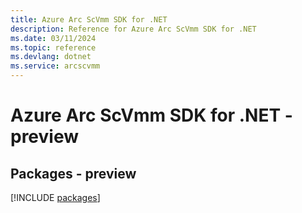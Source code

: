 ```yaml
---
title: Azure Arc ScVmm SDK for .NET
description: Reference for Azure Arc ScVmm SDK for .NET
ms.date: 03/11/2024
ms.topic: reference
ms.devlang: dotnet
ms.service: arcscvmm
---
```

# Azure Arc ScVmm SDK for .NET - preview
## Packages - preview
[!INCLUDE [packages](arc-scvmm-index.md)]